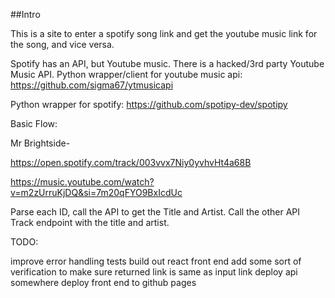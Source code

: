 ##Intro

This is a site to enter a spotify song link and get the youtube music link for the song, and vice versa. 

Spotify has an API, but Youtube music. There is a hacked/3rd party Youtube Music API.
Python wrapper/client for youtube music api: 
https://github.com/sigma67/ytmusicapi

Python wrapper for spotify: 
https://github.com/spotipy-dev/spotipy


Basic Flow: 

Mr Brightside- 

https://open.spotify.com/track/003vvx7Niy0yvhvHt4a68B


https://music.youtube.com/watch?v=m2zUrruKjDQ&si=7m20qFYO9BxIcdUc


Parse each ID, call the API to get the Title and Artist. Call the other API Track endpoint with the title and artist. 

TODO: 

improve error handling
tests
build out react front end
add some sort of verification to make sure returned link is same as input link
deploy api somewhere
deploy front end to github pages